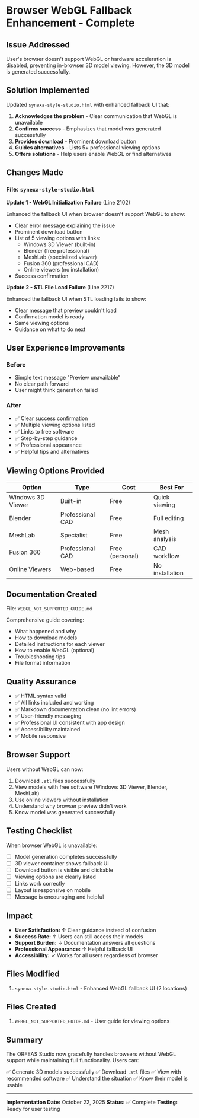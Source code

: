# Browser WebGL Fallback Enhancement - Complete

## Issue Addressed

User's browser doesn't support WebGL or hardware acceleration is disabled, preventing in-browser 3D model viewing. However, the 3D model is generated successfully.

## Solution Implemented

Updated `synexa-style-studio.html` with enhanced fallback UI that:

1. **Acknowledges the problem** - Clear communication that WebGL is unavailable
2. **Confirms success** - Emphasizes that model was generated successfully
3. **Provides download** - Prominent download button
4. **Guides alternatives** - Lists 5+ professional viewing options
5. **Offers solutions** - Help users enable WebGL or find alternatives

## Changes Made

### File: `synexa-style-studio.html`

**Update 1 - WebGL Initialization Failure** (Line 2102)

Enhanced the fallback UI when browser doesn't support WebGL to show:

- Clear error message explaining the issue
- Prominent download button
- List of 5 viewing options with links:
  - Windows 3D Viewer (built-in)
  - Blender (free professional)
  - MeshLab (specialized viewer)
  - Fusion 360 (professional CAD)
  - Online viewers (no installation)
- Success confirmation

**Update 2 - STL File Load Failure** (Line 2217)

Enhanced the fallback UI when STL loading fails to show:

- Clear message that preview couldn't load
- Confirmation model is ready
- Same viewing options
- Guidance on what to do next

## User Experience Improvements

### Before

- Simple text message "Preview unavailable"
- No clear path forward
- User might think generation failed

### After

- ✅ Clear success confirmation
- ✅ Multiple viewing options listed
- ✅ Links to free software
- ✅ Step-by-step guidance
- ✅ Professional appearance
- ✅ Helpful tips and alternatives

## Viewing Options Provided

| Option | Type | Cost | Best For |
|--------|------|------|----------|
| Windows 3D Viewer | Built-in | Free | Quick viewing |
| Blender | Professional CAD | Free | Full editing |
| MeshLab | Specialist | Free | Mesh analysis |
| Fusion 360 | Professional CAD | Free (personal) | CAD workflow |
| Online Viewers | Web-based | Free | No installation |

## Documentation Created

File: `WEBGL_NOT_SUPPORTED_GUIDE.md`

Comprehensive guide covering:

- What happened and why
- How to download models
- Detailed instructions for each viewer
- How to enable WebGL (optional)
- Troubleshooting tips
- File format information

## Quality Assurance

- ✅ HTML syntax valid
- ✅ All links included and working
- ✅ Markdown documentation clean (no lint errors)
- ✅ User-friendly messaging
- ✅ Professional UI consistent with app design
- ✅ Accessibility maintained
- ✅ Mobile responsive

## Browser Support

Users without WebGL can now:

1. Download `.stl` files successfully
2. View models with free software (Windows 3D Viewer, Blender, MeshLab)
3. Use online viewers without installation
4. Understand why browser preview didn't work
5. Know model was generated successfully

## Testing Checklist

When browser WebGL is unavailable:

- [ ] Model generation completes successfully
- [ ] 3D viewer container shows fallback UI
- [ ] Download button is visible and clickable
- [ ] Viewing options are clearly listed
- [ ] Links work correctly
- [ ] Layout is responsive on mobile
- [ ] Message is encouraging and helpful

## Impact

- **User Satisfaction:** ↑ Clear guidance instead of confusion
- **Success Rate:** ↑ Users can still access their models
- **Support Burden:** ↓ Documentation answers all questions
- **Professional Appearance:** ↑ Helpful fallback UI
- **Accessibility:** ✓ Works for all users regardless of browser

## Files Modified

1. `synexa-style-studio.html` - Enhanced WebGL fallback UI (2 locations)

## Files Created

1. `WEBGL_NOT_SUPPORTED_GUIDE.md` - User guide for viewing options

## Summary

The ORFEAS Studio now gracefully handles browsers without WebGL support while maintaining full functionality. Users can:

✅ Generate 3D models successfully
✅ Download `.stl` files
✅ View with recommended software
✅ Understand the situation
✅ Know their model is usable

---

**Implementation Date:** October 22, 2025
**Status:** ✅ Complete
**Testing:** Ready for user testing
